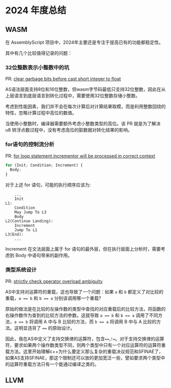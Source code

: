 # 2024 年度总结

## WASM

在 AssemblyScript 项目中，2024年主要还是专注于提高已有的功能都稳定性。

其中有几个比较值得记录的问题：

### 32位整数表示小整数中的坑

PR: [clear garbage bits before cast short integer to float](https://github.com/AssemblyScript/assemblyscript/pull/2813)

AS语法层面支持8位和16位整数，但wasm字节码最低只支持32位整数，因此在从上层语言到底层语言到转化过程中，需要使用32位整数存储小整数。

考虑到性能因素，我们并不会在每次计算后对计算结果取模，而是利用整数回绕的特性，忽略计算过程中高位的数值。

当使用小整数时，编译器需要额外考虑小整数类型的高位。该 PR 就是为了解决 u8 转浮点数过程中，没有考虑高位的脏数据对转化结果的影响。

### for语句的控制流分析

PR: [for loop statement incrementor will be processed in correct context](https://github.com/AssemblyScript/assemblyscript/pull/2839)

```typescript
for (Init; Condition; Increment) {
  Body;
}
```

对于上述 for 语句，可能的执行顺序应该为:

```
    ...
    Init
L1:
    Condition
    May Jump To L3
    Body
L2(Continue Landing):
    Increment
    Jump To L1
L3(End):
    ...
```

Increment 在文法层面上属于 for 语句的最外层，但在执行层面上分析时，需要考虑到 Body 中语句带来的副作用。

### 类型系统设计

PR: [strictly check operator overload ambiguity](https://github.com/AssemblyScript/assemblyscript/pull/2762)

AS中支持对运算符的重载，这也导致了一个问题：如果 `a` 和 `b` 都定义了对比较的重载，`a == b` 和 `b == a` 分别该调用哪一个重载?

原始的做法是在比较的左操作数的类型中查找的对应重载后的比较方法，将函数的右操作数作为查到的比较方法的参数。这就导致 `a == b` 和 `b == a` 调用了不同方法，`a == b` 将调用 A 中与 B 比较的方法，而 `b == a` 将调用 B 中与 A 比较的方法。这明显违背了 `==` 的原始设计。

因此，我在AS中定义了支持交换律的运算符，包含`==`,`!=`。对于支持交换律的运算符，要求如果两个操作数类型不同，则两个类型中只有一个对应运算符的运算符重载方法。这里开始理解c++为什么要定义那么复杂的重载决议规范和SFINAE了，如果AS支持SFINAE，那这个限制还可以放的更加宽泛一些，譬如要求两个类型中的运算符重载方法只有一个能通过编译之类的。

## LLVM
